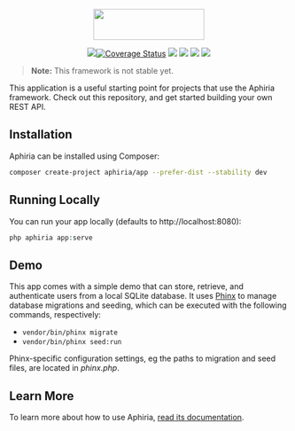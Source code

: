 <p align="center"><a href="https://www.aphiria.com" target="_blank" title="Aphiria"><img src="https://www.aphiria.com/images/aphiria-logo.svg" width="200" height="56"></a></p>

<p align="center">
<a href="https://github.com/aphiria/app/actions"><img src="https://github.com/aphiria/app/workflows/ci/badge.svg"></a><a href="https://coveralls.io/github/aphiria/app?branch=1.x"><img src="https://coveralls.io/repos/github/aphiria/app/badge.svg?branch=1.x" alt="Coverage Status"></a>
<a href="https://psalm.dev"><img src="https://shepherd.dev/github/aphiria/app/level.svg"></a>
<a href="https://packagist.org/packages/aphiria/app"><img src="https://poser.pugx.org/aphiria/app/v/stable.svg"></a>
<a href="https://packagist.org/packages/aphiria/app"><img src="https://poser.pugx.org/aphiria/app/v/unstable.svg"></a>
<a href="https://packagist.org/packages/aphiria/app"><img src="https://poser.pugx.org/aphiria/app/license.svg"></a>
</p>

> **Note:** This framework is not stable yet.

This application is a useful starting point for projects that use the Aphiria framework.  Check out this repository, and get started building your own REST API.

## Installation

Aphiria can be installed using Composer:

```bash
composer create-project aphiria/app --prefer-dist --stability dev
```

## Running Locally

You can run your app locally (defaults to http://localhost:8080):

```php
php aphiria app:serve
```

## Demo

This app comes with a simple demo that can store, retrieve, and authenticate users from a local SQLite database.  It uses <a href="https://book.cakephp.org/phinx/0/en/contents.html" target="_blank">Phinx</a> to manage database migrations and seeding, which can be executed with the following commands, respectively:

* `vendor/bin/phinx migrate`
* `vendor/bin/phinx seed:run`

Phinx-specific configuration settings, eg the paths to migration and seed files, are located in _phinx.php_.

## Learn More

To learn more about how to use Aphiria, [read its documentation](https://www.aphiria.com/docs/1.x/introduction.html).
